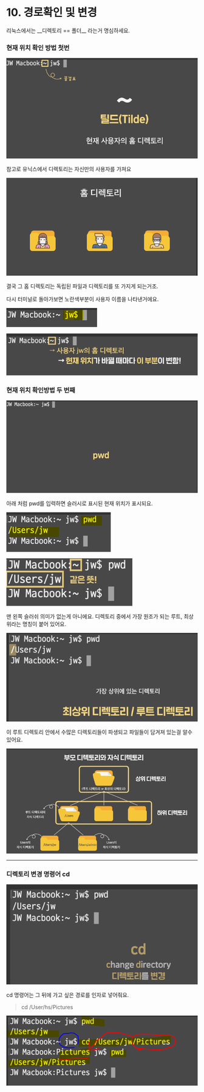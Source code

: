 # 10. 경로확인 및 변경

리눅스에서는 \_\_디렉토리 == 폴더\_\_ 라는거 명심하세요. 

### 현재 위치 확인 방법 첫번

![&#xD2F8;&#xB4DC;&#xB294; home &#xB514;&#xB809;&#xD1A0;&#xB9AC;&#xB97C; &#xB9D0;&#xD574;&#xC694;.](../../.gitbook/assets/image%20%28180%29.png)

  


 참고로 유닉스에서  디렉토리는 자신만의 사용자를 가져요

![&#xC0AC;&#xC6A9;&#xC790;&#xBCC4; &#xD648;&#xB514;&#xB809;&#xD1A0;&#xB9AC;](../../.gitbook/assets/image%20%2873%29.png)

결국 그 홈 디렉토리는 독립된 파일과 디렉토리를 또 가지게 되는거조.  


 다시 터미널로 돌아가보면 노란색부분이 사용자 이름을 나타낸거에요.

![&#xD574;&#xB2F9;&#xD658;&#xACBD;&#xC758; &#xC0AC;&#xC6A9;&#xC790; &#xC774;&#xB984;](../../.gitbook/assets/image%20%28146%29.png)

![&#xC791;&#xC5C5; &#xC704;&#xCE58;&#xAC00; &#xBC14;&#xB00C;&#xBA74; &#xD2F8;&#xB4DC;&#xAC00; &#xBC14;&#xB01C;](../../.gitbook/assets/image%20%28195%29.png)





###  현재 위치 확인방법 두 번째

![pwd\(print the name of working directory\)](../../.gitbook/assets/image%20%28122%29.png)

 아래 처럼 pwd를 입력하면 슬러시로 표시된 현재 위치가 표시되요. 

![&#xD604;&#xC7AC; &#xC704;&#xCE58; &#xCD9C;&#xB825;](../../.gitbook/assets/image%20%28197%29.png)

![&#xD2F8;&#xB4DC;&#xC640; /Users/&#xB294; &#xAC19;&#xC740;&#xB73B;](../../.gitbook/assets/image%20%28134%29.png)

 맨 왼쪽 슬러쉬 의미가 없는게 아니에요. 디렉토리 중에서 가장 원조가 되는 루트, 최상위라는 명칭이 붙어 있어요.

![](../../.gitbook/assets/image%20%284%29.png)



 이 루트 디렉토리 안에서 수많은 디렉토리들이 파생되고 파일들이 담겨져 있는걸 알수 있어요. 

![&#xB8E8;&#xD2B8; &#xB514;&#xB809;&#xD1A0;&#xB9AC;&#xC758; &#xD2B8;&#xB9AC;&#xAD6C;&#xC870;](../../.gitbook/assets/image%20%28137%29.png)

---

###  디렉토리 변경 명령어 cd

![](../../.gitbook/assets/image%20%2864%29.png)

 cd 명령어는 그 뒤에 가고 싶은 경로를 인자로 넣어줘요.  


> cd /User/hs/Pictures

![pwd&#xC640; cd &#xBA85;&#xB839;&#xC5B4; &#xC0AC;&#xC6A9;](../../.gitbook/assets/image%20%2816%29.png)

